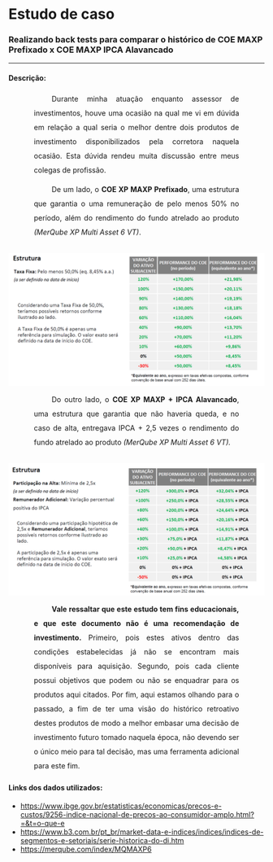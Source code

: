 # Estudo de caso
### Realizando back tests para comparar o histórico de COE MAXP Prefixado x COE MAXP IPCA Alavancado
<hr>

#### Descrição:
<p style='font-size: 14px; line-height: 2; margin: 10px 50px; text-align: justify; text-indent: 35px;'>Durante minha atuação enquanto assessor de investimentos, houve uma ocasião na qual me vi em dúvida em relação a qual seria o melhor dentre dois produtos de investimento disponibilizados pela corretora naquela ocasião. Esta dúvida rendeu muita discussão entre meus colegas de profissão.</p>

<p style='font-size: 14px; line-height: 2; margin: 10px 50px; text-align: justify; text-indent: 35px;'>De um lado, o <b>COE XP MAXP Prefixado</b>, uma estrutura que garantia o uma remuneração de pelo menos 50% no período, além do rendimento do fundo atrelado ao produto <i>(MerQube XP Multi Asset 6 VT)</i>.</p>

<br>
<img width='700px' src='fixo.png'>
</br>

<p style='font-size: 14px; line-height: 2; margin: 10px 50px; text-align: justify; text-indent: 35px;'>Do outro lado, o <b>COE XP MAXP + IPCA Alavancado</b>, uma estrutura que garantia que não haveria queda, e no caso de alta, entregava IPCA + 2,5 vezes o rendimento do fundo atrelado ao produto <i>(MerQube XP Multi Asset 6 VT).</i></p>

<br>
<img width='700px' src='ipca.png'>
</br>

<p style='font-size: 14px; line-height: 2; margin: 10px 50px; text-align: justify; text-indent: 35px;'><b>Vale ressaltar que este estudo tem fins educacionais, e que este documento não é uma recomendação de investimento.</b> Primeiro, pois estes ativos dentro das condições estabelecidas já não se encontram mais disponíveis para aquisição. Segundo, pois cada cliente possui objetivos que podem ou não se enquadrar para os produtos aqui citados. Por fim, aqui estamos olhando para o passado, a fim de ter uma visão do histórico retroativo destes produtos de modo a melhor embasar uma decisão de investimento futuro tomado naquela época, não devendo ser o único meio para tal decisão, mas uma ferramenta adicional para este fim.</p>



#### Links dos dados utilizados:

  - https://www.ibge.gov.br/estatisticas/economicas/precos-e-custos/9256-indice-nacional-de-precos-ao-consumidor-amplo.html?=&t=o-que-e
  - https://www.b3.com.br/pt_br/market-data-e-indices/indices/indices-de-segmentos-e-setoriais/serie-historica-do-di.htm
  - https://merqube.com/index/MQMAXP6